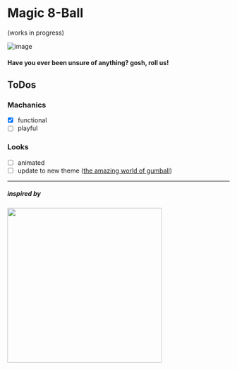 # Magic 8-Ball

(works in progress)

![image](https://user-images.githubusercontent.com/74261236/158692886-ae54495c-5544-477a-831d-9d44187e4f1f.png)
#### Have you ever been unsure of anything? gosh, roll us!

## ToDos
### Machanics
  - [x] functional
  - [ ] playful
### Looks
  - [ ] animated
  - [ ] update to new theme ([the amazing world of gumball](https://www.cartoonnetworkhq.com/show/gumball))

<hr>

##### inspired by <br>
<img style='width: 350px; height: auto' src='https://c.tenor.com/BsBo4WpXEjEAAAAd/friends-monica-geller.gif' />

